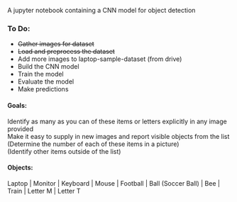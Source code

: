 A jupyter notebook containing a CNN model for object detection

### To Do:
- ~~Gather images for dataset~~  
- ~~Load and preprocess the dataset~~ 
- Add more images to laptop-sample-dataset (from drive) 
- Build the CNN model
- Train the model
- Evaluate the model
- Make predictions

#### Goals:
Identify as many as you can of these items or letters explicitly in any image provided </br>
Make it easy to supply in new images and report visible objects from the list </br>
(Determine the number of each of these items in a picture) </br>
(Identify other items outside of the list)

#### Objects:
Laptop | Monitor | Keyboard | Mouse | Football | Ball (Soccer Ball) | Bee | Train | Letter M | Letter T  

